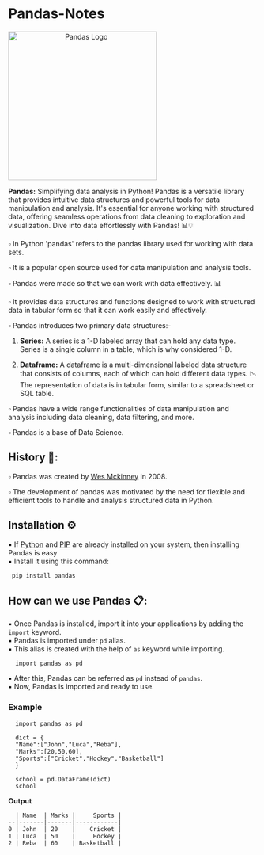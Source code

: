 # Pandas-Notes

<picture align="center">
  <source media="(prefers-color-scheme: dark)" srcset="https://pandas.pydata.org/static/img/pandas_white.svg">
  <img alt="Pandas Logo" src="https://pandas.pydata.org/static/img/pandas.svg" width="300">
</picture>

**Pandas:** Simplifying data analysis in Python! Pandas is a versatile library that provides intuitive data structures and powerful tools for data manipulation and analysis. It's essential for anyone working with structured data, offering seamless operations from data cleaning to exploration and visualization. Dive into data effortlessly with Pandas! 📊💡<br>

▫️ In Python 'pandas' refers to the pandas library used for working with data sets.<br>

▫️ It is a popular open source used for data manipulation and analysis tools.<br>

▫️ Pandas were made so that we can work with data effectively. 📊<br>

▫️ It provides data structures and functions designed to work with structured data in tabular
   form so that it can work easily and effectively.<br>

▫️ Pandas introduces two primary data structures:-<br>

  1. **Series:** A series is a 1-D labeled array that can hold any data type.<br>
               Series is a single column in a table, which is why considered 1-D.<br>

  2. **Dataframe:** A dataframe is a multi-dimensional labeled data structure that consists of columns,
                   each of which can hold different data types. 📉<br>
                  The representation of data is in tabular form, similar to a spreadsheet or SQL table.<br>

▫️ Pandas have a wide range functionalities of data manipulation and analysis including data cleaning, 
   data filtering, and more.<br>

▫️ Pandas is a base of Data Science.<br>

## History 📜:

▫️ Pandas was created by <ins>Wes Mckinney</ins> in 2008.<br>

▫️ The development of pandas was motivated by the need for flexible and efficient tools to handle and
   analysis structured data in Python.<br>

## Installation ⚙️

▪️ If <ins>Python</ins> and <ins>PIP</ins> are already installed on your system, then installing Pandas is easy<br>
▪️ Install it using this command:<br>

     pip install pandas

## How can we use Pandas 📋:

▪️ Once Pandas is installed, import it into your applications by adding the <code>import</code> keyword.<br>
▪️ Pandas is imported under <code>pd</code> alias.<br>
▪️ This alias is created with the help of <code>as</code> keyword while importing.<br>

      import pandas as pd

▪️ After this, Pandas can be referred as <code>pd</code> instead of <code>pandas</code>.<br>
▪️ Now, Pandas is imported and ready to use.<br>

### Example 

      import pandas as pd
      
      dict = {
      "Name":["John","Luca","Reba"],
      "Marks":[20,50,60],
      "Sports":["Cricket","Hockey","Basketball"]
      }

      school = pd.DataFrame(dict)
      school 

**Output**

      | Name  | Marks |     Sports |  
    --|-------|-------|------------|
    0 | John  | 20    |    Cricket |   
    1 | Luca  | 50    |     Hockey |    
    2 | Reba  | 60    | Basketball | 

